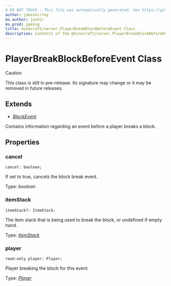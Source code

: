 ```yaml
---
# DO NOT TOUCH — This file was automatically generated. See https://github.com/mojang/minecraftapidocsgenerator to modify descriptions, examples, etc.
author: jakeshirley
ms.author: jashir
ms.prod: gaming
title: minecraft/server.PlayerBreakBlockBeforeEvent Class
description: Contents of the @minecraft/server.PlayerBreakBlockBeforeEvent class.
---
```

# PlayerBreakBlockBeforeEvent Class

> [!CAUTION]
> This class is still in pre-release.  Its signature may change or it may be removed in future releases.

## Extends
- [*BlockEvent*](BlockEvent.md)

Contains information regarding an event before a player breaks a block.

## Properties

### **cancel**
`cancel: boolean;`

If set to true, cancels the block break event.

Type: *boolean*

### **itemStack**
`itemStack?: ItemStack;`

The item stack that is being used to break the block, or undefined if empty hand.

Type: [*ItemStack*](ItemStack.md)

### **player**
`read-only player: Player;`

Player breaking the block for this event.

Type: [*Player*](Player.md)
